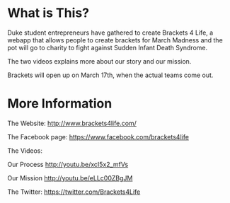 What is This?
=============
Duke student entrepreneurs have gathered to create Brackets 4 Life, a webapp that allows people to create brackets for March Madness and the pot will go to charity to fight against Sudden Infant Death Syndrome.

The two videos explains more about our story and our mission.

Brackets will open up on March 17th, when the actual teams come out.


More Information
================

The Website:
http://www.brackets4life.com/

The Facebook page:
https://www.facebook.com/brackets4life

The Videos:

Our Process
http://youtu.be/xcI5x2_mfVs

Our Mission
http://youtu.be/eLLc00ZBgJM

The Twitter:
https://twitter.com/Brackets4Life

